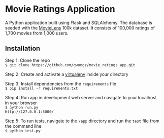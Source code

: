 Movie Ratings Application
=========================

A Python application built using Flask and SQLAlchemy. The database is seeded with the [MovieLens](http://grouplens.org/datasets/movielens/) 100k dataset. It consists of 100,000 ratings of 1,700 movies from 1,000 users. 

Installation
------------
Step 1: Clone the repo     
`$ git clone https://github.com/gwongz/movie_ratings_app.git`

Step 2: Create and activate a [virtualenv](http://www.virtualenv.org/en/latest/) inside your directory

Step 3: Install dependencies from the `requirements` file        
`$ pip install -r requirements.txt`

Step 4: Run app in development web server and navigate to your localhost in your browser   
`$ python run.py`        
`http://127.0.0.1:5000/`


Step 5: To run tests, navigate to the `/app` directory and run the `test` file from the command line     
`$ python test.py`